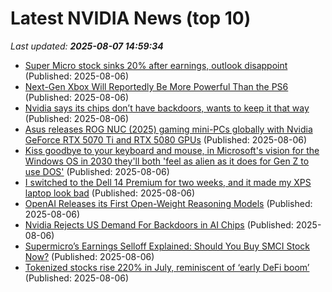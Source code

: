 # Latest NVIDIA News (top 10)
_Last updated: **2025-08-07 14:59:34**_

- [Super Micro stock sinks 20% after earnings, outlook disappoint](https://www.cnbc.com/2025/08/06/super-micro-smci-stock-earnings.html) (Published: 2025-08-06)
- [Next-Gen Xbox Will Reportedly Be More Powerful Than the PS6](http://comicbook.com/gaming/news/new-xbox-next-gen-ps6-power-report/) (Published: 2025-08-06)
- [Nvidia says its chips don’t have backdoors, wants to keep it that way](https://www.pcworld.com/article/2869973/nvidia-says-its-chips-dont-have-backdoors-wants-to-keep-it-that-way.html) (Published: 2025-08-06)
- [Asus releases ROG NUC (2025) gaming mini-PCs globally with Nvidia GeForce RTX 5070 Ti and RTX 5080 GPUs](https://www.notebookcheck.net/Asus-releases-ROG-NUC-2025-gaming-mini-PCs-globally-with-Nvidia-GeForce-RTX-5070-Ti-and-RTX-5080-GPUs.1081278.0.html) (Published: 2025-08-06)
- [Kiss goodbye to your keyboard and mouse, in Microsoft's vision for the Windows OS in 2030 they'll both 'feel as alien as it does for Gen Z to use DOS'](https://www.pcgamer.com/software/windows/kiss-goodbye-to-your-keyboard-and-mouse-in-microsofts-vision-for-the-windows-os-in-2030-theyll-both-feel-as-alien-as-it-does-for-gen-z-to-use-dos/) (Published: 2025-08-06)
- [I switched to the Dell 14 Premium for two weeks, and it made my XPS laptop look bad](https://www.zdnet.com/article/i-switched-to-the-dell-14-premium-for-two-weeks-and-it-made-my-xps-laptop-look-bad/) (Published: 2025-08-06)
- [OpenAI Releases its First Open-Weight Reasoning Models](https://www.thurrott.com/a-i/324266/openai-releases-its-first-open-weight-reasoning-models) (Published: 2025-08-06)
- [Nvidia Rejects US Demand For Backdoors in AI Chips](https://news.slashdot.org/story/25/08/06/145218/nvidia-rejects-us-demand-for-backdoors-in-ai-chips) (Published: 2025-08-06)
- [Supermicro’s Earnings Selloff Explained: Should You Buy SMCI Stock Now?](https://www.barchart.com/story/news/33925674/supermicros-earnings-selloff-explained-should-you-buy-smci-stock-now) (Published: 2025-08-06)
- [Tokenized stocks rise 220% in July, reminiscent of ‘early DeFi boom’](https://cointelegraph.com/news/tokenized-stocks-rise-220-of-early-defi-boom) (Published: 2025-08-06)
